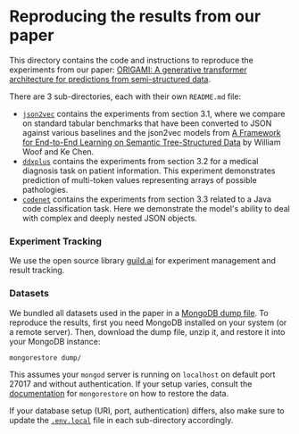 # Reproducing the results from our paper

This directory contains the code and instructions to reproduce the experiments from our paper:
[ORIGAMI: A generative transformer architecture for predictions from semi-structured data](https://arxiv.org/abs/2412.17348).

There are 3 sub-directories, each with their own `README.md` file:

- [`json2vec`](./json2vec/README.md) contains the experiments from section 3.1, where we compare on standard tabular benchmarks that have been converted to JSON against various baselines and the json2vec models from [A Framework for End-to-End Learning on Semantic Tree-Structured Data](https://arxiv.org/abs/2002.05707) by William Woof and Ke Chen.
- [`ddxplus`](./ddxplus/README.md) contains the experiments from section 3.2 for a medical diagnosis task on patient information. This experiment demonstrates prediction of multi-token values representing arrays of possible pathologies.
- [`codenet`](./codenet/README.md) contains the experiments from section 3.3 related to a Java code classification task. Here we demonstrate the model's ability to deal with complex and deeply nested JSON objects.

### Experiment Tracking

We use the open source library [guild.ai](https://guild.ai) for experiment management and result tracking.

### Datasets

We bundled all datasets used in the paper in a [MongoDB dump file](). To reproduce the results, first
you need MongoDB installed on your system (or a remote server). Then, download the dump file, unzip it, and restore it into your MongoDB instance:

```
mongorestore dump/
```

This assumes your `mongod` server is running on `localhost` on default port 27017 and without authentication. If your setup varies, consult the [documentation](https://www.mongodb.com/docs/database-tools/mongorestore/) for `mongorestore` on how to restore the data.

If your database setup (URI, port, authentication) differs, also make sure to update the [`.env.local`](.env.local) file in each sub-directory accordingly.

